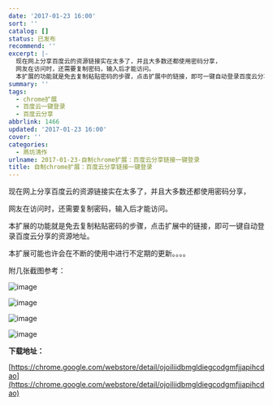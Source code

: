 ```yaml
---
date: '2017-01-23 16:00'
sort: ''
catalog: []
status: 已发布
recommend: ''
excerpt: |-
  现在网上分享百度云的资源链接实在太多了，并且大多数还都使用密码分享，
  网友在访问时，还需要复制密码，输入后才能访问。
  本扩展的功能就是免去复制粘贴密码的步骤，点击扩展中的链接，即可一键自动登录百度云分享的资源地址。
summary: ''
tags:
  - chrome扩展
  - 百度云一键登录
  - 百度云分享
abbrlink: 1466
updated: '2017-01-23 16:00'
cover: ''
categories:
  - 燕坊清作
urlname: 2017-01-23-自制chrome扩展：百度云分享链接一键登录
title: 自制chrome扩展：百度云分享链接一键登录
---
```


现在网上分享百度云的资源链接实在太多了，并且大多数还都使用密码分享，


网友在访问时，还需要复制密码，输入后才能访问。


本扩展的功能就是免去复制粘贴密码的步骤，点击扩展中的链接，即可一键自动登录百度云分享的资源地址。


本扩展可能也许会在不断的使用中进行不定期的更新。。。。


附几张截图参考：


![image](https://lh3.googleusercontent.com/kG3Us1xpA5dfoX3vAwxeekFYjUCg11V1KjcEj74dKxDYsPSRCu4gFnRgmZ81aPjMqUQkqnTinw=s640-h400-e365-rw)


![image](https://lh3.googleusercontent.com/_9JQwpqdmYupZh9PmBGM9VKNraDuKWS1QbFoUWSEkjkJ0pmYFNXFWR4c9SPPn50JkQzucVHI=s640-h400-e365-rw)


![image](https://lh3.googleusercontent.com/0gMRIJcteDelj9p-_onQrKQWpP1YPOfKOAoHhJpMKmXqSmtGzgX0SLazfGPBOP6wecT7ZbO_=s640-h400-e365-rw)


![image](https://lh3.googleusercontent.com/QdQbQhYYwkGDkJbMwkEF5Vm0koFkW1ZuMPsr709i9A8DNd40zQC4m4FGHsL04KXhsLiK_w_OFA=s640-h400-e365-rw)


**下载地址：**


[https://chrome.google.com/webstore/detail/ojoiliidbmgldiegcodgmfjjapihcdao](https://chrome.google.com/webstore/detail/ojoiliidbmgldiegcodgmfjjapihcdao)

